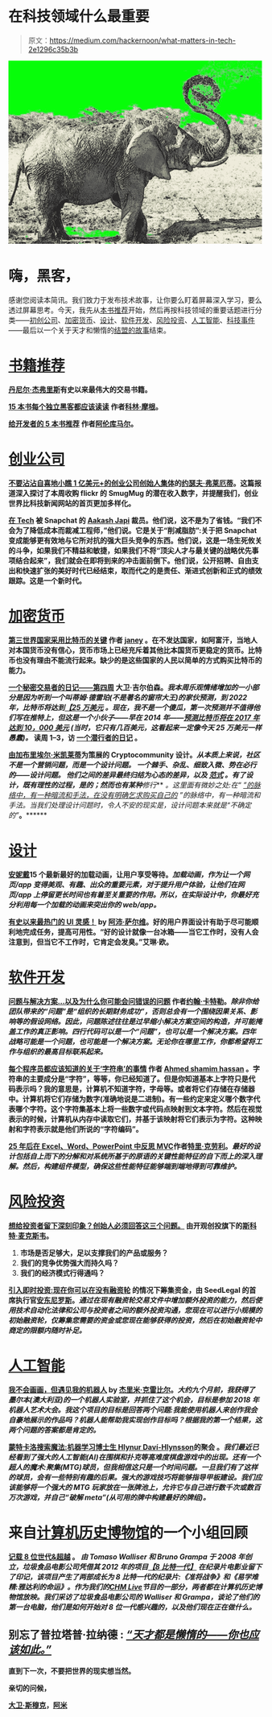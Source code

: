 # 在科技领域什么最重要

> 原文：<https://medium.com/hackernoon/what-matters-in-tech-2e1296c35b3b>

![](img/7d27946b3fdc462e4ed1f91274ed4c56.png)

# 嗨，黑客，

感谢您阅读本简讯。我们致力于发布技术故事，让你要么盯着屏幕深入学习，要么透过屏幕思考。今天，我先从[本书推荐](https://hackernoon.com/tagged/books)开始，然后再按科技领域的重要话题进行分类——[初创公司](https://hackernoon.com/tagged/startup)、[加密货币](https://hackernoon.com/tagged/cryptocurrency)、[设计](https://hackernoon.com/tagged/design)、[软件开发](https://hackernoon.com/tagged/software-development)、[风险投资](https://hackernoon.com/venture-capital)、[人工智能](http://hackernoon.com/artificial-intelligence)、[科技事件](https://hackernoon.com/tagged/conference)——最后以一个关于天才和懒惰的[结盟的故事](https://hackernoon.com/geniuses-are-lazy-and-you-should-be-too-9dbc05f2e41f)结束。

# [**书籍推荐**](http://hackernoon.com/tagged/book)

[**丹尼尔·杰弗里斯**](https://hackernoon.com/the-greatest-trading-books-ever-written-7302bcc3901e)**有史以来最伟大的交易书籍。**

**[**15 本书每个独立黑客都应该读读**](https://hackernoon.com/15-books-every-indie-hacker-should-read-668f97c138b1) 作者[科林·摩根](https://medium.com/u/41f2498bb1a1?source=post_page-----2e1296c35b3b--------------------------------)。**

**[**给开发者的 5 本书推荐**](https://hackernoon.com/5-book-recommendations-for-developers-1781df7ebdd1) 作者[阿伦库马尔](https://medium.com/u/f4acb5ef885c?source=post_page-----2e1296c35b3b--------------------------------)。**

# **[创业公司](http://hackernoon.com/tagged/startup)**

**[**不要沾沾自喜地小瞧 1 亿美元+的创业公司**](https://hackernoon.com/dont-smugly-dismiss-100m-startups-fb19314afdaa)****[创始人集体](https://medium.com/u/f49435c6fa9?source=post_page-----2e1296c35b3b--------------------------------)的[约瑟夫·弗莱厄蒂](https://medium.com/u/6409ce679501?source=post_page-----2e1296c35b3b--------------------------------)。这篇报道深入探讨了本周收购 flickr 的 SmugMug 的潜在收入数字，并提醒我们，创业世界比科技新闻网站的首页更加多样化。******

******[**在 Tech**](https://hackernoon.com/getting-laid-off-in-tech-4e3efed8649b) 被 Snapchat 的 [Aakash Japi](https://medium.com/u/583f0ccf220c?source=post_page-----2e1296c35b3b--------------------------------) 裁员。他们说，这不是为了省钱。“我们不会为了降低成本而裁减工程师，”他们说。它是关于“削减脂肪”:关于把 Snapchat 变成能够更有效地与它所对抗的强大巨头竞争的东西。他们说，这是一场生死攸关的斗争，如果我们不精益和敏捷，如果我们不将“顶尖人才与最关键的战略优先事项结合起来”，我们就会在即将到来的冲击面前倒下。他们说，公开招聘、自由支出和快速扩张的美好时代已经结束，取而代之的是责任、渐进式创新和正式的绩效跟踪。这是一个新时代。******

# ****[加密货币](http://hackernoon.com/tagged/cryptocurrency)****

****[**第三世界国家采用比特币的关键**](https://hackernoon.com/the-key-to-bitcoin-adoption-in-developing-countries-60edfbe60786) 作者 [janey](https://medium.com/u/e14c060df804?source=post_page-----2e1296c35b3b--------------------------------) 。在不发达国家，如阿富汗，当地人对本国货币没有信心，货币市场上已经充斥着其他比本国货币更稳定的货币。比特币也没有理由不能流行起来。缺少的是这些国家的人民以简单的方式购买比特币的能力。****

****[**一个秘密交易者的日记——第四周**](https://hackernoon.com/a-crypto-traders-diary-week-4-4ef05175a7f1) 大卫·吉尔伯森。*我本周乐观情绪增加的一小部分是因为听到一个叫蒂姆·德雷珀(不是著名的窗帘大王)的家伙预测，到 2022 年，比特币将达到*[*【25 万美元*](https://twitter.com/TimDraper/status/984854925552254977?ref_src=twsrc%5Etfw&ref_url=https%3A%2F%2Fwww.cnbc.com%2F2018%2F04%2F13%2Ftech-investor-tim-draper-predicts-bitcoin-will-reach-250000-by-2022.html&tfw_creator=chengevelyn&tfw_site=CNBC) *。现在，我不是一个傻瓜，第一次预测并不值得他们写在推特上，但这是一个小伙子——早在 2014 年——*[*预测比特币将在 2017 年达到 10，000 美元*](https://www.youtube.com/watch?time_continue=3&v=QhmP4bwuWqw) *(当时，它只有几百美元，这看起来一定像今天 25 万美元一样愚蠢)。* **读周 1–3，访** [**一个潜行者的日记**](https://hackernoon.com/crypto-traders-diary/home) **。******

****[**由**](https://hackernoon.com/designing-for-curated-cryptocommunity-6bb3a9fdd024)**[加布里埃尔·米凯莱蒂](https://medium.com/u/dc5f49b3b353?source=post_page-----2e1296c35b3b--------------------------------)为策展的 Cryptocommunity** 设计。*从本质上来说，社区不是一个营销问题，而是一个设计问题。* ***一个棘手、杂乱、细致入微、势在必行的——设计问题。*** *他们之间的差异最终归结为心态的差异，以及* [*范式*](/fast-company/tech-needs-architects-1bcfb25cf75e?M3a=true) *。有了设计，既有理性的过程，是的；然而也有某种******修行*** *。这里面有微妙之处:在“* [*”的脉络中，有一种暗流和手法，在没有明确乞求购买自己的*](http://www.bureau-gesamt.com/gazette/difference-between-design-vs-advertising/) *”的脉络中，有一种暗流和手法。当我们处理设计问题时，令人不安的现实是，设计问题本来就是“不确定的”*[](https://www.creativityandcognition.com/cc_conferences/cc03Design/papers/23DorstDTRS6.pdf)**。********

# ******[设计](http://hackernoon.com/tagged/design)******

******[](https://hackernoon.com/u15-latest-and-best-loading-animations-to-make-user-enjoy-waiting-9c7861ed5d47)**[安妮戴](https://medium.com/u/349dc3ca1142?source=post_page-----2e1296c35b3b--------------------------------)****15 个最新最好的加载动画，让用户享受等待。*加载动画，作为让一个网页/app 变得美观、有趣、出众的重要元素，对于提升用户体验，让他们在网页/app 上停留更长时间也有着至关重要的作用。所以，在实际设计中，你最好充分利用每一个加载的动画来突出你的 web/app。*********

********[**有史以来最热门的 UI 灵感！**](https://hackernoon.com/best-ui-inspirations-of-all-time-6d039b8868c5) by [阿沛·萨尔维](https://medium.com/u/f9a171d63a8a?source=post_page-----2e1296c35b3b--------------------------------)。好的用户界面设计有助于尽可能顺利地完成任务，提高可用性。“好的设计就像一台冰箱——当它工作时，没有人会注意到，但当它不工作时，它肯定会发臭。”艾琳·欧。********

# ******[软件开发](http://hackernoon.com/tagged/software-development)******

******[**问题与解决方案…以及为什么你可能会问错误的问题**](https://hackernoon.com/problem-vs-solution-97867fc06f2b) 作者[约翰·卡特勒](https://medium.com/u/4c3f4fe11e6b?source=post_page-----2e1296c35b3b--------------------------------)。*除非你给团队带来的“问题”是“组织的长期财务成功”，否则总会有一个围绕因果关系、影响等的假设网络。因此，问题陈述往往是过早缩小解决方案空间的构造，并可能掩盖工作的真正影响。四行代码可以是一个“问题”，也可以是一个解决方案。四年战略可能是一个问题，也可能是一个解决方案。无论你在哪里工作，你都希望将工作与组织的最高目标联系起来。*******

******[**每个程序员都应该知道的关于‘字符串’的事情**](https://hackernoon.com/what-every-programmer-should-know-about-string-a6611537f84e) 作者 [Ahmed shamim hassan](https://medium.com/u/42d2a133e29f?source=post_page-----2e1296c35b3b--------------------------------) 。字符串的主要成分是“字符”，等等，你已经知道了。但是你知道基本上字符只是代码表示吗？我的意思是，计算机不知道字符，字母等。或者将它们存储在存储器中。计算机将它们存储为数字(准确地说是二进制)。有一些约定来定义哪个数字代表哪个字符。这个字符集基本上将一些数字或代码点映射到文本字符。然后在视觉表示的时候，计算机从内存中读取它们，并基于该映射将它们表示为字符。这种映射和字符表示就是他们所说的“字符编码”。******

******[**25 年后在 Excel、Word、PowerPoint 中反思 MVC**](https://hackernoon.com/rethinking-mvc-in-excel-word-and-powerpoint-after-25-years-34c2d8ced7f1)**作者[特里·克劳利](https://medium.com/u/62c00a6ae513?source=post_page-----2e1296c35b3b--------------------------------)。*最好的设计包括自上而下的分解和对系统所基于的原语的关键性能特征的自下而上的深入理解。然后，构建组件模型，确保这些性能特征能够端到端地得到可靠维护。*********

# ********[风险投资](http://hackernoon.com/venture-capital)********

********[**想给投资者留下深刻印象？创始人必须回答这三个问题。**](https://hackernoon.com/looking-to-impress-investors-founders-must-answer-these-3-questions-de1de821b777) 由开观创投旗下的[斯科特·麦克斯韦](https://medium.com/u/b5acc663d18a?source=post_page-----2e1296c35b3b--------------------------------)。********

1.  ******市场是否足够大，足以支撑我们的产品或服务？******
2.  ******我们的竞争优势强大而持久吗？******
3.  ******我们的经济模式行得通吗？******

******[**引入即时投资:现在你可以在没有融资轮**](https://hackernoon.com/introducing-instant-investment-now-you-can-raise-funding-without-a-funding-round-502dbcaeabaf) 的情况下筹集资金，由 SeedLegal 的首席执行官[安东尼罗斯](https://medium.com/u/ac61f33a5c23?source=post_page-----2e1296c35b3b--------------------------------)。*通过在现有融资轮交易文件中增加额外投资的能力，然后使用技术自动化法律和公司与投资者之间的额外投资沟通，您现在可以进行小规模的初始融资轮，仅筹集您需要的资金或您现在能够获得的投资，然后在初始融资轮中商定的限额内随时补足。*******

# ******[人工智能](http://hackernoon.com/artificial-intelligence)******

******[**我不会画画，但遇见我的机器人**](https://hackernoon.com/i-cant-paint-but-meet-my-robot-f167a60b2635) by [杰里米·克雷比尔](https://medium.com/u/363518732803?source=post_page-----2e1296c35b3b--------------------------------)。*大约九个月前，我获得了墨尔本(澳大利亚)的一个机器人实验室，并抓住了这个机会，目标是参加 2018 年机器人艺术大会。我这个项目的目标是回答两个问题:我能使用机器人来创作我会自豪地展示的作品吗？机器人能帮助我实现创作目标吗？根据我的第一个结果，这两个问题的答案都是肯定的。*******

******[**蒙特卡洛搜索魔法:机器学习博士生 Hlynur Daví-Hlynsson**](https://hackernoon.com/monte-carlo-search-for-magic-the-gathering-6ca60750fcc6)的聚会 。*我们最近已经看到了强大的人工智能(AI)在围棋和扑克等高难度棋盘游戏中的出现。还有一个超人的魔术:聚集(MTG)球员，但我相信这只是一个时间问题。一旦我们有了这样的球员，会有一些特别有趣的后果。强大的游戏技巧将能够指导甲板建设。我们应该能够将一个强大的 MTG 玩家放在一张牌池上，允许它与自己进行数千次或数百万次游戏，并自己“破解 meta”(从可用的牌中构建最好的牌组)。*******

# ******来自[计算机历史博物馆](https://medium.com/u/de2302dabfe4?source=post_page-----2e1296c35b3b--------------------------------)的一个小组回顾******

******[**记载 8 位世代&超越**](https://hackernoon.com/documenting-the-8-bit-generation-beyond-e9367a3c09a7) **。** *由 Tomaso Walliser 和 Bruno Grampa 于 2008 年创立，垃圾食品电影公司凭借其 2012 年的项目*[*【8 比特一代】*](http://www.8bitgeneration.com/) *在纪录片电影业留下了印记，该项目产生了两部成长为 8 比特一代的纪录片:《准将战争》和《易学难精:雅达利的命运》。作为我们的*[*CHM Live*](http://www.computerhistory.org/chmlive/)*节目的一部分，两者都在计算机历史博物馆放映。我们采访了垃圾食品电影公司的 Walliser 和 Grampa，谈论了他们的第一台电脑，他们是如何开始对 8 位一代感兴趣的，以及他们现在正在做什么。*******

## ******别忘了普拉塔普·拉纳德 : [***“天才都是懒惰的——你也应该如此。”***](https://hackernoon.com/geniuses-are-lazy-and-you-should-be-too-9dbc05f2e41f)******

******直到下一次，不要把世界的现实想当然。******

******亲切的问候，******

******[大卫·斯穆克](http://www.davidsmooke.net/)，[阿米](http://twitter.com/ami)******